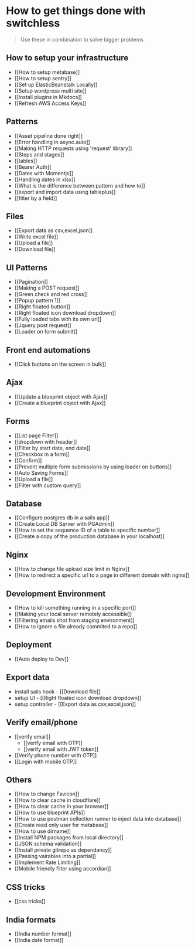 # How to get things done with switchless

> Use these in combination to solve bigger problems


## How to setup your infrastructure
- [[How to setup metabase]]
- [[How to setup sentry]]
- [[Set up ElasticBeanstalk Locally]]
- [[Setup wordpress multi site]]
- [[Install plugins in Mkdocs]]
- [[Refresh AWS Access Keys]]


## Patterns
- [[Asset pipeline done right]]
- [[Error handling in async.auto]]
- [[Making HTTP requests using 'request' library]]
- [[Steps and stages]]
- [[tables]]
- [[Bearer Auth]]
- [[Dates with Momentjs]]
- [[Handling dates in xlsx]]
- [[What is the difference between pattern and how to]]
- [[export and import data using tableplus]]
- [[filter by a field]]


## Files
- [[Export data as csv,excel,json]]
- [[Write excel file]]
- [[Upload a file]]
- [[Download file]]


## UI Patterns
- [[Pagination]]
- [[Making a POST request]]
- [[Green check and red cross]]
- [[Popup pattern 1]]
- [[Right floated button]]
- [[Right floated icon download dropdown]]
- [[Fully loaded tabs with its own url]]
- [[Jquery post request]]
- [[Loader on form submit]]



## Front end automations 
- [[Click buttons on the screen in bulk]]

## Ajax
- [[Update a blueprint object with Ajax]]
- [[Create a blueprint object with Ajax]]


## Forms
- [[List page Filter]]
- [[dropdown with header]]
- [[Filter by start date, end date]]
- [[Checkbox in a form]]
- [[Confirm]]
- [[Prevent multiple form submissions by using loader on buttons]]
- [[Auto Saving Forms]]
- [[Upload a file]]
- [[Filter with custom query]]




## Database
- [[Configure postgres db in a sails app]]
- [[Create Local DB Server with PGAdmin]]
- [[How to set the sequence ID of a table to specific number]]
- [[Create a copy of the production database in your localhost]]

## Nginx
- [[How to change file upload size limit in Nginx]]
- [[How to redirect a specific url to a page in different domain with nginx]]




## Development Environment
- [[How to kill something running in a specific port]]
- [[Making your local server remotely accessible]]
- [[Filtering emails shot from staging environment]]
- [[How to ignore a file already commited to a repo]]


## Deployment
- [[Auto deploy to Dev]]

## Export data
- install sails hook - [[Download file]]
- setup UI - [[Right floated icon download dropdown]]
- setup controller - [[Export data as csv,excel,json]]

## Verify email/phone
- [[verify email]]
	- [[verify email with OTP]]
	- [[verify email with JWT token]]
- [[Verify phone number with OTP]]
- [[Login with mobile OTP]]

## Others
- [[How to change Favicon]]
- [[How to clear cache in cloudflare]]
- [[How to clear cache in your browser]]
- [[How to use blueprint APIs]]
- [[How to use postman collection runner to inject data into database]]
- [[Create read only user for metabase]]
- [[How to use dirname]]
- [[Install NPM packages from local directory]]
- [[JSON schema validation]]
- [[Install private gitrepo as dependancy]]
- [[Passing vairables into a partial]]
- [[Implement Rate Limiting]]
- [[Mobile friendly filter using accordian]]

## CSS tricks
- [[css tricks]]

## India formats 
- [[India number format]]
- [[India date format]]